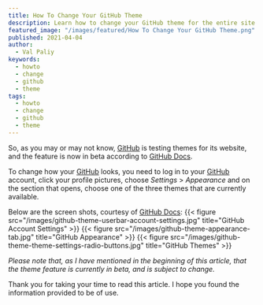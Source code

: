```yaml
---
title: How To Change Your GitHub Theme
description: Learn how to change your GitHub theme for the entire site.
featured_image: "/images/featured/How To Change Your GitHub Theme.png"
published: 2021-04-04
author:
  - Val Paliy
keywords:
  - howto
  - change
  - github
  - theme
tags:
  - howto
  - change
  - github
  - theme
---
```


So, as you may or may not know, [GitHub](https://github.com/) is testing themes for its website, and the feature is now in beta according to [GitHub Docs](https://docs.github.com/en/github/setting-up-and-managing-your-github-user-account/managing-your-theme-settings).

To change how your [GitHub](https://github.com/) looks, you need to log in to your [GitHub](https://github.com/) account, click your profile pictures, choose _Settings_ > _Appearance_ and on the section that opens, choose one of the three themes that are currently available.

Below are the screen shots, courtesy of [GitHub Docs](https://docs.github.com/en/github/setting-up-and-managing-your-github-user-account/managing-your-theme-settings):
{{< figure src="/images/github-theme-userbar-account-settings.jpg" title="GitHub Account Settings" >}}
{{< figure src="/images/github-theme-appearance-tab.jpg" title="GitHub Appearance" >}}
{{< figure src="/images/github-theme-theme-settings-radio-buttons.jpg" title="GitHub Themes" >}}

_Please note that, as I have mentioned in the beginning of this article, that the theme feature is currently in beta, and is subject to change._

Thank you for taking your time to read this article. I hope you found the information provided to be of use.
